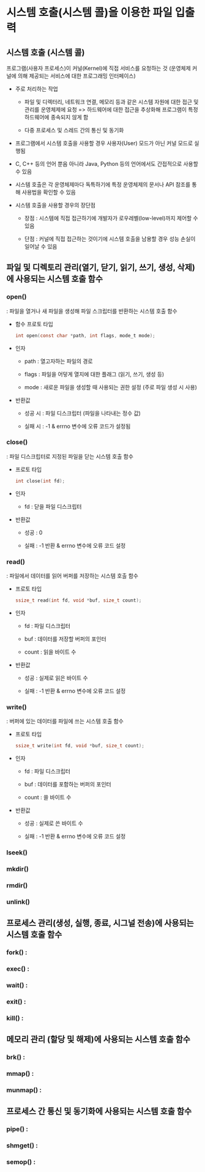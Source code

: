 # 시스템 호출(시스템 콜)을 이용한 파일 입출력

## 시스템 호출 (시스템 콜)

프로그램(사용자 프로세스)이 커널(Kernel)에 직접 서비스를 요청하는 것
(운영체제 커널에 의해 제공되는 서비스에 대한 프로그래밍 인터페이스)

* 주로 처리하는 작업

	* 파일 및 디렉터리, 네트워크 연결, 메모리 등과 같은 시스템 자원에 대한 접근 및 관리를 운영체제에 요청 => 하드웨어에 대한 접근을 추상화해 프로그램이 특정 하드웨어에 종속되지 않게 함

	* 다중 프로세스 및 스레드 간의 통신 및 동기화

* 프로그램에서 시스템 호출을 사용할 경우 사용자(User) 모드가 아닌 커널 모드로 실행됨

* C, C++ 등의 언어 뿐음 아니라 Java, Python 등의 언어에서도 간접적으로 사용할 수 있음

* 시스템 호출은 각 운영체제마다 독특하기에 특정 운영체제의 문서나 API 참조를 통해 사용법을 확인할 수 있음

* 시스템 호출을 사용할 경우의 장단점

	* 장점 : 시스템에 직접 접근하기에 개발자가 로우레벨(low-level)까지 제어할 수 있음

	* 단점 : 커널에 직접 접근하는 것이기에 시스템 호출을 남용할 경우 성능 손실이 일어날 수 있음

## 파일 및 디렉토리 관리(열기, 닫기, 읽기, 쓰기, 생성, 삭제)에 사용되는 시스템 호출 함수

### open()

: 파일을 열거나 새 파일을 생성해 파일 스크립터를 반환하는 시스템 호출 함수

* 함수 프로토 타입

	```C
	int open(const char *path, int flags, mode_t mode);
	```

* 인자

	* path : 열고자하는 파일의 경로

	* flags : 파일을 어덯게 열지에 대한 플래그 (읽기, 쓰기, 생성 등)

	* mode : 새로운 파일을 생성할 때 사용되는 권한 설정 (주로 파일 생성 시 사용)

* 반환값

	* 성공 시 : 파일 디스크립터 (파일을 나타내는 정수 값)

	* 실패 시 : -1 & errno 변수에 오류 코드가 설정됨

### close()

: 파일 디스크립터로 지정된 파일을 닫는 시스템 호출 함수

* 프로토 타입

	```C
	int close(int fd);
	```

* 인자

	* fd : 닫을 파일 디스크립터

* 반환값

	* 성공 : 0

	* 실패 : -1 반환 & errno 변수에 오류 코드 설정

### read()

: 파일에서 데이터를 읽어 버퍼를 저장하는 시스템 호출 함수

* 프로토 타입

	```C
	ssize_t read(int fd, void *buf, size_t count);
	```

* 인자

	* fd : 파일 디스크립터

	* buf : 데이터를 저장할 버퍼의 포인터

	* count : 읽을 바이트 수

* 반환값

	* 성공 : 실제로 읽은 바이트 수

	* 실패 : -1 반환 & errno 변수에 오류 코드 설정

### write()

: 버퍼에 있는 데이터를 파일에 쓰는 시스템 호출 함수

* 프로토 타입

	```C
	ssize_t write(int fd, void *buf, size_t count);
	```

* 인자

	* fd : 파일 디스크립터

	* buf : 데이터를 포함하는 버퍼의 포인터

	* count : 쓸 바이트 수

* 반환값

	* 성공 : 실제로 쓴 바이트 수

	* 실패 : -1 반환 & errno 변수에 오류 코드 설정

### lseek()

### mkdir()

### rmdir()

### unlink()

## 프로세스 관리(생성, 실행, 종료, 시그널 전송)에 사용되는 시스템 호출 함수

### fork() :

### exec() : 

### wait() :

### exit() : 

### kill() : 

## 메모리 관리 (할당 및 해제)에 사용되는 시스템 호출 함수

### brk() : 

### mmap() : 

### munmap() : 

## 프로세스 간 통신 및 동기화에 사용되는 시스템 호출 함수

### pipe() : 

### shmget() : 

### semop() : 

